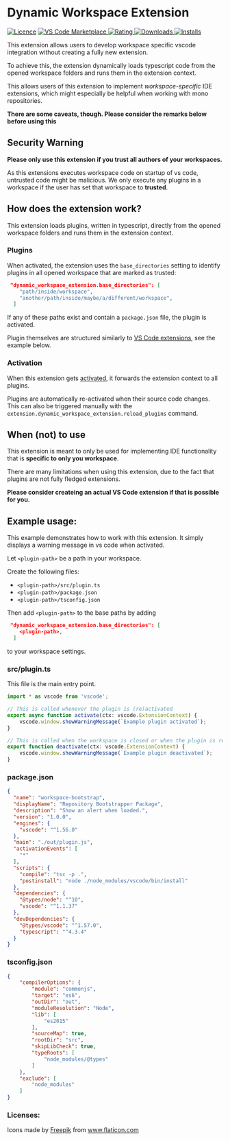 # Dynamic Workspace Extension

[![Licence](https://img.shields.io/github/license/betwo/vscode-dynamic-workspace-extension.svg)](https://github.com/betwo/vscode-dynamic-workspace-extension)
[![VS Code Marketplace](https://vsmarketplacebadge.apphb.com/version-short/betwo.vscode-dynamic-workspace-extension.svg) ![Rating](https://vsmarketplacebadge.apphb.com/rating-short/betwo.vscode-dynamic-workspace-extension.svg) ![Downloads](https://vsmarketplacebadge.apphb.com/downloads-short/betwo.vscode-dynamic-workspace-extension.svg) ![Installs](https://vsmarketplacebadge.apphb.com/installs-short/betwo.vscode-dynamic-workspace-extension.svg)](https://marketplace.visualstudio.com/items?itemName=betwo.vscode-dynamic-workspace-extension)

This extension allows users to develop workspace specific vscode integration without creating a fully new extension.

To achieve this, the extension dynamically loads typescript code from the opened workspace folders and runs them in the extension context.

This allows users of this extension to implement *workspace-specific* IDE extensions, which might especially be helpful when working with mono repositories.

**There are some caveats, though. Please consider the remarks below before using this**


## Security Warning

**Please only use this extension if you trust all authors of your workspaces.**

As this extensions executes workspace code on startup of vs code, untrusted code might be malicious.
We only execute any plugins in a workspace if the user has set that workspace to **trusted**.

## How does the extension work?

This extension loads plugins, written in typescript, directly from the opened workspace folders and runs them in the extension context.

### Plugins

When activated, the extension uses the `base_directories` setting to identify plugins in all opened workspace that are marked as trusted:
```json
 "dynamic_workspace_extension.base_directories": [
    "path/inside/workspace",
    "another/path/inside/maybe/a/different/workspace",
  ]
```
If any of these paths exist and contain a `package.json` file, the plugin is activated.

Plugin themselves are structured similarly to [VS Code extensions](https://code.visualstudio.com/api/references/vscode-api), see the example below.


### Activation

When this extension gets [activated](https://code.visualstudio.com/api/references/vscode-api#Extension.activate), it forwards the extension context to all plugins.

Plugins are automatically re-activated when their source code changes. This can also be triggered manually with the `extension.dynamic_workspace_extension.reload_plugins` command.


## When (not) to use

This extension is meant to only be used for implementing IDE functionality that is **specific to only you workspace**.

There are many limitations when using this extension, due to the fact that plugins are not fully fledged extensions.

**Please consider createing an actual VS Code extension if that is possible for you.**


## Example usage:

This example demonstrates how to work with this extension. It simply displays a warning message in vs code when activated.

Let `<plugin-path>` be a path in your workspace.

Create the following files:
  * `<plugin-path>/src/plugin.ts`
  * `<plugin-path>/package.json`
  * `<plugin-path>/tsconfig.json`

Then add `<plugin-path>` to the base paths by adding
```json
 "dynamic_workspace_extension.base_directories": [
    <plugin-path>,
  ]
```
to your workspace settings.

### src/plugin.ts

This file is the main entry point.

```typescript
import * as vscode from 'vscode';

// This is called whenever the plugin is (re)activated
export async function activate(ctx: vscode.ExtensionContext) {
    vscode.window.showWarningMessage(`Example plugin activated`);
}

// This is called when the workspace is closed or when the plugin is reloaded
export function deactivate(ctx: vscode.ExtensionContext) {
    vscode.window.showWarningMessage(`Example plugin deactivated`);
}
```

### package.json

```json
{
  "name": "workspace-bootstrap",
  "displayName": "Repository Bootstrapper Package",
  "description": "Show an alert when loaded.",
  "version": "1.0.0",
  "engines": {
    "vscode": "^1.56.0"
  },
  "main": "./out/plugin.js",
  "activationEvents": [
    "*"
  ],
  "scripts": {
    "compile": "tsc -p .",
    "postinstall": "node ./node_modules/vscode/bin/install"
  },
  "dependencies": {
    "@types/node": "^10",
    "vscode": "^1.1.37"
  },
  "devDependencies": {
    "@types/vscode": "^1.57.0",
    "typescript": "^4.3.4"
  }
}

```

### tsconfig.json

```json
{
	"compilerOptions": {
		"module": "commonjs",
		"target": "es6",
		"outDir": "out",
		"moduleResolution": "Node",
		"lib": [
			"es2015"
		],
		"sourceMap": true,
		"rootDir": "src",
		"skipLibCheck": true,
		"typeRoots": [
			"node_modules/@types"
		]
	},
	"exclude": [
		"node_modules"
	]
}
```

### Licenses:

<div>Icons made by <a href="https://www.freepik.com" title="Freepik">Freepik</a> from <a href="https://www.flaticon.com/" title="Flaticon">www.flaticon.com</a></div>